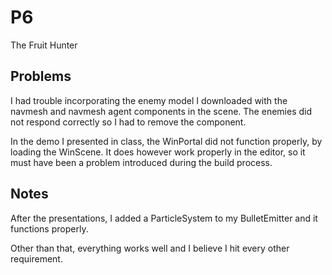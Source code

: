 # P6
 The Fruit Hunter

## Problems

I had trouble incorporating the enemy model I downloaded with the navmesh and navmesh agent components in the scene. The enemies did not respond correctly so I had to remove the component.

In the demo I presented in class, the WinPortal did not function properly, by loading the WinScene. It does however work properly in the editor, so it must have been a problem introduced during the build process.

## Notes

After the presentations, I added a ParticleSystem to my BulletEmitter and it functions properly.

Other than that, everything works well and I believe I hit every other requirement.